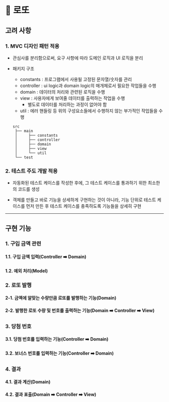 # 🎉 로또

## 고려 사항

### 1. MVC 디자인 패턴 적용

* 관심사를 분리함으로써, 요구 사항에 따라 도메인 로직과 UI 로직을 분리

* 패키지 구조
  * constants : 프로그램에서 사용될 고정된 문자열/숫자를 관리
  * controller : ui logic과 domain logic의 매개체로서 필요한 작업들을 수행
  * domain : 데이터의 처리와 관련된 로직을 수행
  * view : 사용자에게 보여줄 데이터를 출력하는 작업을 수행
    * 별도로 데이터를 처리하는 과정이 없어야 함
  * util : 에러 핸들링 등 위의 구성요소들에서 수행하지 않는 부가적인 작업들을 수행
  ```
  src
   ├── main
   │     ├── constants
   │     ├── controller
   │     ├── domain
   │     ├── view
   │     └── util
   └── test
  ```

### 2. 테스트 주도 개발 적용

* 자동화된 테스트 케이스를 작성한 후에, 그 테스트 케이스를 통과하기 위한 최소한의 코드를 생성

* 객체를 만들고 바로 기능을 상세하게 구현하는 것이 아니라, 기능 단위로 테스트 케이스를 먼저 만든 후 테스트 케이스를 충족하도록 기능들을 상세히 구현

-- -- --

## 구현 기능

### 1. 구입 금액 관련
#### 1.1. 구입 금액 입력(Controller ➡️ Domain)
#### 1.2. 예외 처리(Model)

### 2. 로또 발행
#### 2-1. 금액에 알맞는 수량만큼 로또를 발행하는 기능(Domain)
#### 2-2. 발행한 로또 수량 및 번호를 출력하는 기능(Domain ➡️ Controller ➡️ View)

### 3. 당첨 번호
#### 3.1. 당첨 번호를 입력하는 기능(Controller ➡️ Domain)
#### 3.2. 보너스 번호를 입력하는 기능(Controller ➡️ Domain)

### 4. 결과
#### 4.1. 결과 계산(Domain)
#### 4.2. 결과 표출(Domain ➡️ Controller ➡️ View)